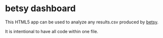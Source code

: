 # betsy dashboard

This HTML5 app can be used to analyze any results.csv produced by [betsy](https://github.com/uniba-dsg/betsy).

It is intentional to have all code within one file.